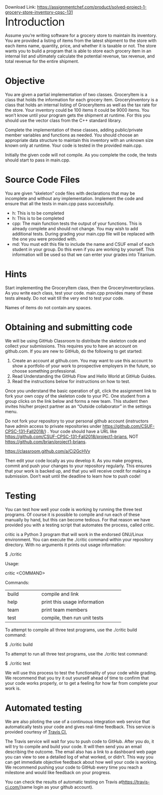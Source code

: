 Download Link: https://assignmentchef.com/product/solved-project-1-grocery-store-inventory-cpsc-131
<br>
<span style="font-size: 2.61792em; letter-spacing: -1px; font-family: -apple-system, BlinkMacSystemFont, 'Segoe UI', Roboto, Oxygen-Sans, Ubuntu, Cantarell, 'Helvetica Neue', sans-serif;">Introduction</span>

Assume you’re writing software for a grocery store to maintain its inventory. You are provided a listing of items from the latest shipment to the store with each items name, quantity, price, and whether it is taxable or not. The store wants you to build a program that is able to store each grocery item in an internal list and ultimately calculate the potential revenue, tax revenue, and total revenue for the entire shipment.




<h1>Objective</h1>

You are given a partial implementation of two classes. GroceryItem​​ is a class that holds the information for each grocery item. GroceryInventory​​ is a class that holds an internal listing of GroceryItems​​         as well as the tax rate for the store. Your inventory could be 100 items it could be 9000 items. You won’t know until your program gets the shipment at runtime. For this you should use the vector class from the C++ standard library.




Complete the implementation of these classes, adding public/private member variables and functions as needed. You should choose an appropriate data structure to maintain this inventory with an unknown size known only at runtime. Your code is tested in the provided main.cpp.​

Initially the given code will not compile. As you complete the code, the tests should start to pass in main.cpp.​

<h1>Source Code Files</h1>

You are given “skeleton” code files with declarations that may be incomplete and without any implementation. Implement the code and ensure that all the tests in main.cpp​​    pass successfully.

<ul>

 <li>h​: This is to be completed</li>

 <li>h​: This is to be completed</li>

 <li>cpp​: The main function tests the output of your functions. This is already complete and should not change. You may wish to add additional tests. During grading your main.cpp file will be replaced with the one you were provided with.</li>

 <li>md​: You must edit this file to include the name and CSUF email of each student in your group. Do this even if you are working by yourself. This information will be used so that we can enter your grades into Titanium.</li>

</ul>




<h1>Hints</h1>

Start implementing the GroceryItem​​    class, then the GroceryInventory​​        class. As you write each class, test your code. main.cpp provides many of these tests already. Do not wait till the very end to test your code.

Names of items do not contain any spaces.




<h1>Obtaining and submitting code</h1>

We will be using GitHub Classroom to distribute the skeleton code and collect your submissions. This requires you to have an account on github.com. If you are new to GitHub, do the following to get started:

<ol>

 <li>Create an account at github.com. You may want to use this account to show a portfolio of your work to prospective employers in the future, so choose something professional.</li>

 <li>Read Understanding the GitHub Flow and Hello World at GitHub Guides.</li>

 <li>Read the instructions below for instructions on how to test.</li>

</ol>




Once you understand the basic operation of git, click the assignment link to fork your own copy of the skeleton code to your PC. One student from a group clicks on the link below and forms a new team. This student then invites his/her project partner as an “Outside collaborator” in the settings menu.




Do not fork your repository to your personal github account (instructors have admin access to private repositories under <u>https://github.com/CSUF-CPSC-131-Fall2018/</u><u>​  </u>)​ . Your code should have a URL like <u>https://github.com/CSUF-CPSC-131-Fall2018/project1-brians</u>​        ​, NOT <u>https://github.com/brian/project1-brians</u>​.




<a href="https://classroom.github.com/a/Ci2GcHVy">https://classroom.github.com/a/Ci2GcHVy</a>




Then edit your code locally as you develop it. As you make progress, commit and push your changes to your repository regularly. This ensures that your work is backed up, and that you will receive credit for making a submission. Don’t wait until the deadline to learn how to push code!




<h1>Testing</h1>

You can test how well your code is working by running the three test programs. Of course it is possible to compile and run each of these manually by hand, but this can become tedious. For that reason we have provided you with a testing script that automates the process, called critic.




critic is a Python 3 program that will work in the endorsed GNU/Linux environment. You can execute the ./critic command within your repository directory. With no arguments it prints out usage information:




$ ./critic

Usage:

critic &lt;COMMAND&gt;




Commands:




<table width="351">

 <tbody>

  <tr>

   <td width="96">build</td>

   <td width="255">compile and link</td>

  </tr>

  <tr>

   <td width="96">help</td>

   <td width="255">print this usage information</td>

  </tr>

  <tr>

   <td width="96">team</td>

   <td width="255">print team members</td>

  </tr>

  <tr>

   <td width="96">test</td>

   <td width="255">compile, then run unit tests</td>

  </tr>

 </tbody>

</table>




To attempt to compile all three test programs, use the ./critic build command:




$ ./critic build




To attempt to run all three test programs, use the ./critic test command:




$ ./critic test




We will use this process to test the functionality of your code while grading. We recommend that you try it out yourself ahead of time to confirm that your code works properly, or to get a feeling for how far from complete your work is.




<h1>Automated testing</h1>

We are also piloting the use of a continuous integration web service that automatically tests your code and gives real-time feedback. This service is provided courtesy of ​<a href="https://travis-ci.com/">Travis CI</a><u>​</u><a href="https://travis-ci.com/">.</a>




The Travis service will wait for you to push code to GitHub. After you do, it will try to compile and build your code. It will then send you an email describing the outcome. The email also has a link to a dashboard web page you can view to see a detailed log of what worked, or didn’t. This way you can get immediate objective feedback about how well your code is working. We recommend pushing your code to GitHub every time you reach a milestone and would like feedback on your progress.




You can check the results of automatic testing on Travis at ​<a href="https://travis-ci.com/">https://travis-ci.com/</a><u>​</u> (same login as your github account).